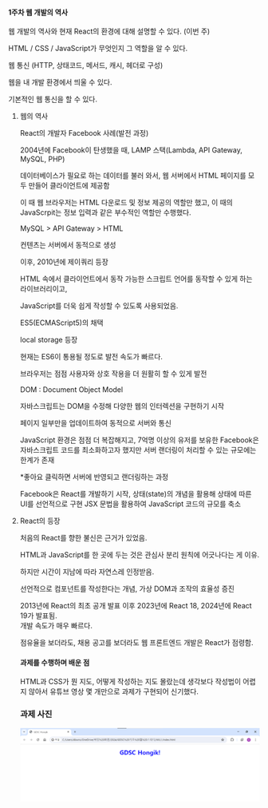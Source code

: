 #### 1주차 웹 개발의 역사
웹 개발의 역사와 현재 React의 환경에 대해 설명할 수 있다. (이번 주)

HTML / CSS / JavaScript가 무엇인지 그 역할을 알 수 있다.

웹 통신 (HTTP, 상태코드, 메서드, 캐시, 헤더로 구성)

웹을 내 개발 환경에서 띄울 수 있다.

기본적인 웹 통신을 할 수 있다.

1. 웹의 역사
   
   React의 개발자 Facebook 사례(발전 과정)

   2004년에 Facebook이 탄생했을 때, LAMP 스택(Lambda, API Gateway, MySQL, PHP)

   데이터베이스가 필요로 하는 데이터를 불러 와서, 웹 서버에서 HTML 페이지를 모두 만들어 클라이언트에 제공함

   이 때 웹 브라우저는 HTML 다운로드 및 정보 제공의 역할만 했고, 이 때의 JavaScrpit는 정보 입력과 같은 부수적인 역할만 수행했다.

   MySQL > API Gateway >
    HTML
    
    컨텐츠는 서버에서 동적으로 생성

    이후, 2010년에 제이쿼리 등장

    HTML 속에서 클라이언트에서 동작 가능한 스크립트 언어를 동작할 수 있게 하는 라이브러리이고, 
    
    
    JavaScript를 더욱 쉽게 작성할 수 있도록 사용되었음.

    ES5(ECMAScript5)의 채택

    local storage 등장

    현재는 ES6이 통용될 정도로 발전 속도가 빠르다.

    브라우저는 점점 사용자와 상호 작용을 더 원활히 할 수 있게 발전

    DOM : Document Object Model

    자바스크립트는 DOM을 수정해 다양한 웹의 인터렉션을 구현하기 시작
    
    페이지 일부만을 업데이트하여 동적으로 서버와 통신

    JavaScript 환경은 점점 더 복잡해지고, 
    7억명 이상의 유저를 보유한 Facebook은 자바스크립트 코드를 최소화하고자 했지만 서버 랜더링이 처리할 수 있는 규모에는 한계가 존재
    
    *좋아요 클릭하면 서버에 반영되고 랜더링하는 과정 

    Facebook은 React를 개발하기 시작, 상태(state)의 개념을 활용해 상태에 따른 UI를 선언적으로 구현
    JSX 문법을 활용하여 JavaScript 코드의 규모를 축소

2. React의 등장
   
    처음의 React를 향한 불신은 근거가 있었음.

    HTML과 JavaScript를 한 곳에 두는 것은 관심사 분리 원칙에 어긋나다는 게 이유.

    하지만 시간이 지남에 따라 자연스레 인정받음.

    선언적으로 컴포넌트를 작성한다는 개념, 가상 DOM과 조작의 효율성 증진

    2013년에 React의 최초 공개 발표 이후 2023년에 React 18, 2024년에 React 19가 발표됨.<br>
    개발 속도가 매우 빠르다.

    점유율을 보더라도, 채용 공고를 보더라도 웹 프론트엔드 개발은 React가 점령함.

    #### 과제를 수행하며 배운 점

    HTML과 CSS가 뭔 지도, 어떻게 작성하는 지도 몰랐는데 생각보다 작성법이 어렵지 않아서 유튜브 영상 몇 개만으로 과제가 구현되어 신기했다.

    ### 과제 사진
    ![alt text](image.png)

